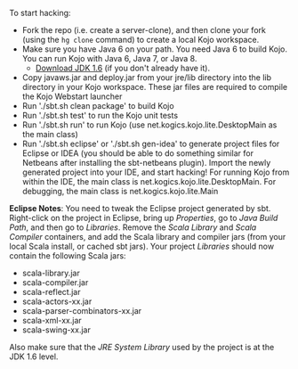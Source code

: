 To start hacking:

* Fork the repo (i.e. create a server-clone), and then clone your fork (using the `hg clone` command) to create a local Kojo workspace.
* Make sure you have Java 6 on your path. You need Java 6 to build Kojo.  You can run Kojo with Java 6, Java 7, or Java 8.
    * [Download JDK 1.6][1] (if you don't already have it).
* Copy javaws.jar and deploy.jar from your jre/lib directory into the lib directory in your Kojo workspace. These jar files are required to compile the Kojo Webstart launcher
* Run './sbt.sh clean package' to build Kojo
* Run './sbt.sh test' to run the Kojo unit tests
* Run './sbt.sh run' to run Kojo (use net.kogics.kojo.lite.DesktopMain as the main class)
* Run './sbt.sh eclipse' or './sbt.sh gen-idea' to generate project files for Eclipse or IDEA (you should be able to do something similar for Netbeans after installing the sbt-netbeans plugin). Import the newly generated project into your IDE, and start hacking! For running Kojo from within the IDE, the main class is net.kogics.kojo.lite.DesktopMain. For debugging, the main class is net.kogics.kojo.lite.Main 

**Eclipse Notes**:
You need to tweak the Eclipse project generated by sbt. Right-click on the project in Eclipse, bring up *Properties*, go to *Java Build Path*, and then go to *Libraries*. Remove the *Scala Library* and *Scala Compiler* containers, and add the Scala library and compiler jars (from your local Scala install, or cached sbt jars). Your project *Libraries* should now contain the following Scala jars:

* scala-library.jar
* scala-compiler.jar
* scala-reflect.jar
* scala-actors-xx.jar
* scala-parser-combinators-xx.jar
* scala-xml-xx.jar
* scala-swing-xx.jar
 
Also make sure that the *JRE System Library* used by the project is at the JDK 1.6 level.


  [1]: http://www.oracle.com/technetwork/java/javase/downloads/java-archive-downloads-javase6-419409.html